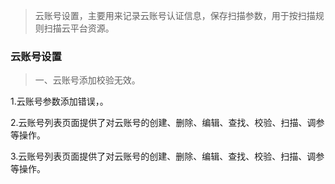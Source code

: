 > 云账号设置，主要用来记录云账号认证信息，保存扫描参数，用于按扫描规则扫描云平台资源。

### 云账号设置

> 一、云账号添加校验无效。

1.云账号参数添加错误，。

2.云账号列表页面提供了对云账号的创建、删除、编辑、查找、校验、扫描、调参等操作。

3.云账号列表页面提供了对云账号的创建、删除、编辑、查找、校验、扫描、调参等操作。

